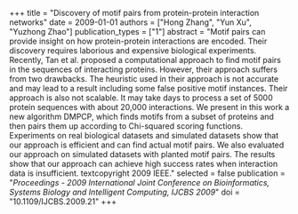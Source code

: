 +++
title = "Discovery of motif pairs from protein-protein interaction networks"
date = 2009-01-01
authors = ["Hong Zhang", "Yun Xu", "Yuzhong Zhao"]
publication_types = ["1"]
abstract = "Motif pairs can provide insight on how protein-protein interactions are encoded. Their discovery requires laborious and expensive biological experiments. Recently, Tan et al. proposed a computational approach to find motif pairs in the sequences of interacting proteins. However, their approach suffers from two drawbacks. The heuristic used in their approach is not accurate and may lead to a result including some false positive motif instances. Their approach is also not scalable. It may take days to process a set of 5000 protein sequences with about 20,000 interactions. We present in this work a new algorithm DMPCP, which finds motifs from a subset of proteins and then pairs them up according to Chi-squared scoring functions. Experiments on real biological datasets and simulated datasets show that our approach is efficient and can find actual motif pairs. We also evaluated our approach on simulated datasets with planted motif pairs. The results show that our approach can achieve high success rates when interaction data is insufficient. textcopyright 2009 IEEE."
selected = false
publication = "*Proceedings - 2009 International Joint Conference on Bioinformatics, Systems Biology and Intelligent Computing, IJCBS 2009*"
doi = "10.1109/IJCBS.2009.21"
+++

